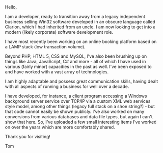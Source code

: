 Hello,

I am a developer, ready to transition away from a legacy independent business selling Win32 software developed in an obscure language called Clarion, which I had inherited from an uncle. I am now looking to get into a modern (likely corporate) software development role.

I have most recently been working on an online booking platform based on a LAMP stack (low transaction volume).

Beyond PHP, HTML 5, CSS and MySQL, I've also been brushing up on things like Java, JavaScript, C# and more - all of which I have used in various (fairly minor) capacities in the past as well. I've been exposed to and have worked with a vast array of technologies.

I am highly adaptable and possess great communication skills, having dealt with all aspects of running a business for well over a decade.

I have developed, for instance, a client program accessing a Windows background server service over TCP/IP via a custom XML web services style model, among other things (legacy full stack on a shoe string?) - but that code cannot easily be shown publicly. I've also worked on many conversions from various databases and data file types, but again I can't show that here. So, I've uploaded a few small interesting items I've worked on over the years which are more comfortably shared.

Thank you for visiting!

Tom
